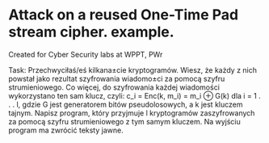 #  Attack on a reused One-Time Pad stream cipher. example.

Created for Cyber Security labs at WPPT, PWr

Task:
Przechwyciłaś/eś kilkana±cie kryptogramów. Wiesz, że każdy z nich powstał
jako rezultat szyfrowania wiadomo±ci za pomocą szyfru strumieniowego. Co więcej, do szyfrowania każdej wiadomości wykorzystano ten sam klucz, czyli: c_i = Enc(k, m_i) = m_i ⊕ G(k)
dla i = 1 . . . l, gdzie G jest generatorem bitów pseudolosowych, a k jest kluczem tajnym.
Napisz program, który przyjmuje l
kryptogramów zaszyfrowanych za pomocą szyfru strumieniowego z tym samym kluczem. Na
wyjściu program ma zwrócić teksty jawne.
